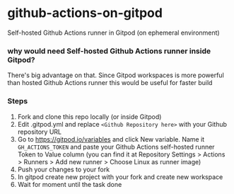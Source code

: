 # github-actions-on-gitpod
Self-hosted Github Actions runner in Gitpod (on ephemeral environment)
### why would need Self-hosted Github Actions runner inside Gitpod?
There's big advantage on that. Since Gitpod workspaces is more powerful than hosted Github Actions runner this would be useful for faster build
### Steps
1. Fork and clone this repo locally (or inside Gitpod)
2. Edit .gitpod.yml and replace `<Github Repository here>` with your Github repository URL
3. Go to https://gitpod.io/variables and click New variable. Name it `GH_ACTIONS_TOKEN` and paste your Github Actions self-hosted runner Token to Value column (you can find it at Repository Settings > Actions > Runners > Add new runner > Choose Linux as runner image)
4. Push your changes to your fork
5. In gitpod create new project with your fork and create new workspace
6. Wait for moment until the task done
